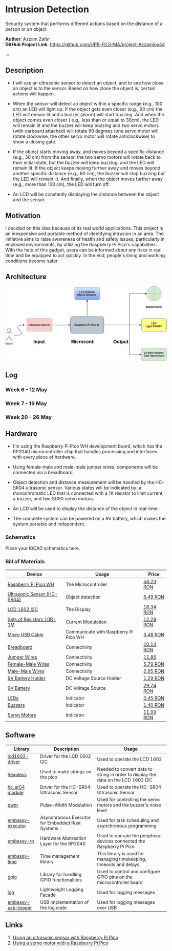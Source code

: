 # Intrusion Detection

Security system that performs different actions based on the distance of a person or an object

**Author**: Azzam Zafar \
**GitHub Project Link**: https://github.com/UPB-FILS-MA/project-Azzamjoy44

:::

## Description

  - I will use an ultrasonic sensor to detect an object, and to see how close an object is to the sensor. Based on how close the object is, certain actions will happen.

  - When the sensor will detect an object within a specific range (e.g., 100 cm) an LED will light up. If the object gets even closer (e.g., 60 cm) the LED will remain lit and a buzzer (alarm) will start buzzing. And when the object comes even closer ( e.g., less than or equal to 30cm), the LED will remain lit and the buzzer will keep buzzing and two servo motors (with carboard attached) will rotate 90 degrees (one servo motor will rotate clockwise, the other servo motor will rotate anticlockwise) to show a closing gate.

  - If the object starts moving away, and moves beyond a specific distance (e.g., 30 cm) from the sensor, the two servo motors will rotate back to their initial state, but the buzzer will keep buzzing, and the LED will remain lit. If the object keeps moving further away and moves beyond another specific distance (e.g., 60 cm), the buzzer will stop buzzing but the LED will remain lit. And finally, when the object moves further away (e.g., more than 100 cm), the LED will turn off.

  - An LCD will be constantly displaying the distance between the object and the sensor.

## Motivation

I decided on this idea because of its real world applications. This project is an inexpensive and portable method of identifying intrusion in an area. The initiative aims to raise awareness of health and safety issues, particularly in enclosed environments, by utilizing the Raspberry Pi Pico's capabilities. With the help of this gadget, users can be informed about any risks in real time and be equipped to act quickly. In the end, people's living and working conditions become safer.

## Architecture 

![Architecture](project_architecture.svg)

## Log

<!-- write every week your progress here -->

### Week 6 - 12 May

### Week 7 - 19 May

### Week 20 - 26 May

## Hardware

  - I'm using the Raspberry Pi Pico WH development board, which has the RP2040 microcontroller chip that handles processing and interfaces with every piece of hardware.

  - Using female-male and male-male jumper wires, components will be connected via a breadboard.

  - Object detection and distance measurement will be handled by the HC-SR04 ultrasonic sensor. Various states will be indicated by; a monochromatic LED that is connected with a 1K resistor to limit current, a buzzer, and two SG90 servo motors.

  - An LCD will be used to display the distance of the object in real-time.

  - The complete system can be powered on a 9V battery, which makes the system portable and independent.

### Schematics

Place your KiCAD schematics here.

### Bill of Materials

<!-- Fill out this table with all the hardware components that you might need.

The format is 
```
| [Device](link://to/device) | This is used ... | [price](link://to/store) |

```

-->

| Device | Usage | Price |
|--------|--------|-------|
| [Raspberry Pi Pico WH](https://www.raspberrypi.com/documentation/microcontrollers/raspberry-pi-pico.html) | The Microcontroller | [56.23 RON](https://ardushop.ro/ro/home/2819-raspberry-pi-pico-wh.html?search_query=Raspberry+Pi+Pico+WH%2C+Wireless+Headers&results=1027) |
| [Ultrasonic Sensor (HC-SR04)](https://lastminuteengineers.com/arduino-sr04-ultrasonic-sensor-tutorial/) | Object detection | [6.49 RON](https://www.optimusdigital.ro/ro/senzori-senzori-ultrasonici/9-senzor-ultrasonic-hc-sr04-.html?search_query=ultrasonic+sensor&results=8) |
| [LCD 1602 I2C](https://www.optimusdigital.ro/ro/optoelectronice-lcd-uri/2894-lcd-cu-interfata-i2c-si-backlight-albastru.html?search_query=0104110000003584&results=1) | The Display | [16.34 RON](https://www.optimusdigital.ro/ro/optoelectronice-lcd-uri/2894-lcd-cu-interfata-i2c-si-backlight-albastru.html?search_query=0104110000003584&results=1) |
| [Sets of Resistors 10R-1M](https://ardushop.ro/ro/electronica/212-set-rezistente-14w-600buc30-valori-10r-1m.html?search_query=SET+rezistori+1%2F4W+600buc%2F30+valori+10R-1M%09&results=893) | Current Modulation | [12.29 RON](https://ardushop.ro/ro/electronica/212-set-rezistente-14w-600buc30-valori-10r-1m.html?search_query=SET+rezistori+1%2F4W+600buc%2F30+valori+10R-1M%09&results=893) |
| [Micro USB Cable](https://www.optimusdigital.ro/ro/cabluri-cabluri-usb/498-cablu-micro-usb-1-m-alb.html?search_query=Cablu+Micro+USB+1+m+alb&results=32) | Communicate with Raspberry Pi Pico WH | [3.48 RON](https://www.optimusdigital.ro/ro/cabluri-cabluri-usb/498-cablu-micro-usb-1-m-alb.html?search_query=Cablu+Micro+USB+1+m+alb&results=32) |
| [Breadboard](https://ardushop.ro/ro/electronica/33-breadboard-830.html?search_query=Breadboard+830+puncte+MB-102%09&results=584) | Connectivity | [10.14 RON](https://ardushop.ro/ro/electronica/33-breadboard-830.html?search_query=Breadboard+830+puncte+MB-102%09&results=584) |
| [Jumper Wires](https://ardushop.ro/ro/electronica/28-65-x-jumper-wires.html?search_query=65+x+fire+jumper%09&results=355) | Connectivity | [11.86](https://ardushop.ro/ro/electronica/28-65-x-jumper-wires.html?search_query=65+x+fire+jumper%09&results=355) |
| [Female-Male Wires](https://www.optimusdigital.ro/ro/fire-fire-mufate/879-set-fire-mama-tata-10p-30-cm.html?search_query=Fire+Colorate+Mama-Tata+%2810p%2C+30+cm%29%09&results=6) | Connectivity | [5.79 RON](https://www.optimusdigital.ro/ro/fire-fire-mufate/879-set-fire-mama-tata-10p-30-cm.html?search_query=Fire+Colorate+Mama-Tata+%2810p%2C+30+cm%29%09&results=6) |
| [Male-Male Wires](https://www.optimusdigital.ro/ro/fire-fire-mufate/885-set-fire-tata-tata-10p-10-cm.html?search_query=Tata-Tata&results=722) | Connectivity | [2.85 RON](https://www.optimusdigital.ro/ro/fire-fire-mufate/885-set-fire-tata-tata-10p-10-cm.html?search_query=Tata-Tata&results=722) |
| [9V Battery Holder](https://www.optimusdigital.ro/ro/suporturi-de-baterii/20-conector-pentru-baterie-de-9-v.html?search_query=battery&results=24) | DC Voltage Source Holder | [1.29 RON](https://www.optimusdigital.ro/ro/suporturi-de-baterii/20-conector-pentru-baterie-de-9-v.html?search_query=battery&results=24) |
| [9V Battery](https://www.aliexpress.com/item/1005006441224325.html?spm=a2g0o.productlist.main.1.5b005ac9mw252Z&algo_pvid=36b1e5e0-2d28-4a4c-8ff3-eb18d7ce0800&algo_exp_id=36b1e5e0-2d28-4a4c-8ff3-eb18d7ce0800-0&pdp_npi=4%40dis%21RON%2166.10%2129.74%21%21%21100.50%2145.22%21%402101e58317134694603096605eb2fb%2112000037177703549%21sea%21RO%210%21AB&curPageLogUid=PQjzWXzG9skB&utparam-url=scene%3Asearch%7Cquery_from%3A) | DC Voltage Source | [29.74 RON](https://www.aliexpress.com/item/1005006441224325.html?spm=a2g0o.productlist.main.1.5b005ac9mw252Z&algo_pvid=36b1e5e0-2d28-4a4c-8ff3-eb18d7ce0800&algo_exp_id=36b1e5e0-2d28-4a4c-8ff3-eb18d7ce0800-0&pdp_npi=4%40dis%21RON%2166.10%2129.74%21%21%21100.50%2145.22%21%402101e58317134694603096605eb2fb%2112000037177703549%21sea%21RO%210%21AB&curPageLogUid=PQjzWXzG9skB&utparam-url=scene%3Asearch%7Cquery_from%3A) |
| [LEDs](https://ardushop.ro/ro/electronica/299-led-5mm.html?search_query=LED+5mm+-+Culoare+%3A+Ro%C8%99u%09&results=744) | Indicator | [0.45 RON](https://ardushop.ro/ro/electronica/299-led-5mm.html?search_query=LED+5mm+-+Culoare+%3A+Ro%C8%99u%09&results=744) |
| [Buzzers](https://www.optimusdigital.ro/ro/audio-buzzere/634-buzzer-pasiv-de-5-v.html?search_query=buzzer&results=60) | Indicator | [1.40 RON](https://www.optimusdigital.ro/ro/audio-buzzere/634-buzzer-pasiv-de-5-v.html?search_query=buzzer&results=60) |
| [Servo Motors](https://www.optimusdigital.ro/ro/motoare-servomotoare/2261-micro-servo-motor-sg90-180.html?search_query=sg90&results=11) | Indicator | [11.99 RON](https://www.optimusdigital.ro/ro/motoare-servomotoare/2261-micro-servo-motor-sg90-180.html?search_query=sg90&results=11) |



## Software

| Library | Description | Usage |
|---------|-------------|-------|
| [lcd1602-driver](https://github.com/eZioPan/lcd1602-driver) | Driver for the LCD 1602 I2C| Used to operate the LCD 1602|
| [heapless](https://docs.rs/heapless/latest/heapless/) | Used to make strings on the pico | Needed to convert data to string in order to display the data on the LCD 1602 I2C|
| [hc_sr04 module](https://github.com/Benehiko/pico-ultrasonic-rs) | Driver for the HC-SR04 Ultrasonic Sensor | Used to operate the HC-SR04 Ultrasonic Sensor |
| [pwm](https://docs.embassy.dev/embassy-nrf/git/nrf52840/pwm/index.html) | Pulse-Width Modulation | Used for controlling the servo motors and the buzzer's noise level|
| [embassy-executor](https://docs.embassy.dev/embassy-executor/git/std/index.html) | Asynchronous Executor for Embedded Rust Systems | Used for task scheduling and asynchronous programming |
| [embassy-rp](https://docs.embassy.dev/embassy-rp/git/rp2040/index.html) | Hardware Abstraction Layer for the RP2040 | Used to operate the peripheral devices connected the Raspberry Pi Pico |
| [embassy-time](https://docs.rs/embassy-time/0.3.0/embassy_time/) | Time management library | This library is used for managing timekeeping, timeouts and delays |
| [gpio](https://docs.embassy.dev/embassy-stm32/git/stm32c011d6/gpio/index.html) | Library for handling GPIO functionalities | Used to control and configure GPIO pins on the microcontroller board |
| [log](https://docs.rs/log/latest/log/) | Lightweight Logging Facade | Used for logging messages |
| [embassy-usb-logger](https://docs.embassy.dev/embassy-usb-logger/git/default/index.html) | USB implementation of the log crate | Used for logging messages over USB |



## Links

<!-- Add a few links that inspired you and that you think you will use for your project -->

1. [Using an ultrasonic sensor with Raspberry Pi Pico](https://how2electronics.com/hc-sr04-ultrasonic-distance-sensor-with-raspberry-pi-pico/)
2. [Using a servo motor with a Raspberry Pi Pico](https://how2electronics.com/how-to-control-servo-motor-with-raspberry-pi-pico/)
